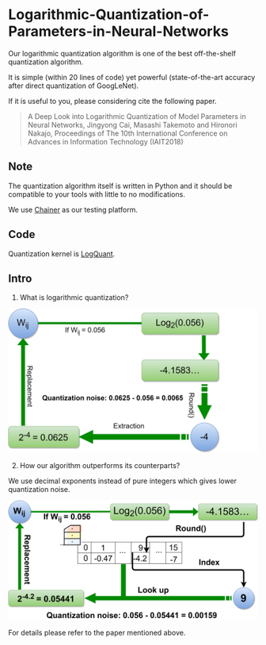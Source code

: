 # Logarithmic-Quantization-of-Parameters-in-Neural-Networks

Our logarithmic quantization algorithm is one of the best off-the-shelf quantization algorithm.

It is simple (within 20 lines of code) yet powerful (state-of-the-art accuracy after direct quantization of GoogLeNet).

If it is useful to you, please considering cite the following paper.

> A Deep Look into Logarithmic Quantization of Model Parameters in Neural Networks, Jingyong Cai, Masashi Takemoto and Hironori Nakajo, Proceedings of The 10th International Conference on Advances in Information Technology (IAIT2018)


## Note

The quantization algorithm itself is written in Python and it should be compatible to your tools with little to no modifications.

We use [Chainer](https://chainer.org/) as our testing platform. 

## Code

Quantization kernel is [LogQuant](https://github.com/CJYLab/Logarithmic-Quantization-of-Parameters-in-Neural-Networks/blob/master/utils/logquant_v3.py).

## Intro

1) What is logarithmic quantization?

![Logarithmic Quantization](/img/pro11.jpg)


2) How our algorithm outperforms its counterparts?

We use decimal exponents instead of pure integers which gives lower quantization noise.

![DLQ](/img/alg2.jpg)

For details please refer to the paper mentioned above.
